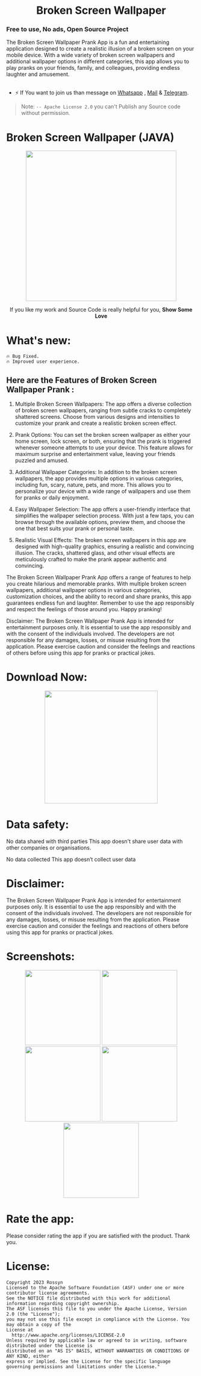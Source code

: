 <p align="center">
  <h1 align="center">Broken Screen Wallpaper</h1>
  <h3>Free to use, No ads, Open Source Project</h3>
  The Broken Screen Wallpaper Prank App is a fun and entertaining application designed to create a realistic illusion of a broken screen on your mobile device. With a wide variety of broken screen wallpapers and additional wallpaper options in different categories, this app allows you to play pranks on your friends, family, and colleagues, providing endless laughter and amusement.
<br>
<br>

- ⚡ If You want to join us than message on <a href="https://wa.me/+919694260426/">
  Whatsapp</a> , <a href="banrossyn@gmail.com">Mail</a>
  &
  <a href="https://t.me/banrossyn">Telegram</a>.

> Note: `-- Apache License 2.0` you can't Publish any Source code without permission.

# Broken Screen Wallpaper (JAVA)

<p align="center">
    <a href="https://www.paypal.com/paypalme/banrossyn">
      <img src="https://user-images.githubusercontent.com/97843190/184054819-e2e80e69-df46-4d38-8769-5d591673d412.png" Width="400"/>
    </a>
  </p>
<p align="center">If you like my work and Source Code is really helpful for you, <strong>Show Some Love</strong></p>

# What's new:

    🔥 Bug Fixed.
    🔥 Improved user experience.



## Here are the Features of Broken Screen Wallpaper Prank :

1. Multiple Broken Screen Wallpapers:
The app offers a diverse collection of broken screen wallpapers, ranging from subtle cracks to completely shattered screens. Choose from various designs and intensities to customize your prank and create a realistic broken screen effect.

2. Prank Options:
You can set the broken screen wallpaper as either your home screen, lock screen, or both, ensuring that the prank is triggered whenever someone attempts to use your device. This feature allows for maximum surprise and entertainment value, leaving your friends puzzled and amused.

3. Additional Wallpaper Categories:
In addition to the broken screen wallpapers, the app provides multiple options in various categories, including fun, scary, nature, pets, and more. This allows you to personalize your device with a wide range of wallpapers and use them for pranks or daily enjoyment.

4. Easy Wallpaper Selection:
The app offers a user-friendly interface that simplifies the wallpaper selection process. With just a few taps, you can browse through the available options, preview them, and choose the one that best suits your prank or personal taste.

5. Realistic Visual Effects:
The broken screen wallpapers in this app are designed with high-quality graphics, ensuring a realistic and convincing illusion. The cracks, shattered glass, and other visual effects are meticulously crafted to make the prank appear authentic and convincing.

The Broken Screen Wallpaper Prank App offers a range of features to help you create hilarious and memorable pranks. With multiple broken screen wallpapers, additional wallpaper options in various categories, customization choices, and the ability to record and share pranks, this app guarantees endless fun and laughter. Remember to use the app responsibly and respect the feelings of those around you. Happy pranking!

Disclaimer:
The Broken Screen Wallpaper Prank App is intended for entertainment purposes only. It is essential to use the app responsibly and with the consent of the individuals involved. The developers are not responsible for any damages, losses, or misuse resulting from the application. Please exercise caution and consider the feelings and reactions of others before using this app for pranks or practical jokes.

# Download Now:

<p align="center">
    <a href="https://play.google.com/store/apps/details?id=com.brokenscreen.prank.hdnaturewallpaper">
      <img src="https://user-images.githubusercontent.com/97843190/183300573-ac4dd10f-b7e2-476d-a36d-7dd12ff497c7.png" width ="300" />
    </a>
  </p>


# Data safety:

No data shared with third parties
This app doesn't share user data with other companies or organisations.

No data collected
This app doesn’t collect user data

# Disclaimer:

The Broken Screen Wallpaper Prank App is intended for entertainment purposes only. It is essential to use the app responsibly and with the consent of the individuals involved. The developers are not responsible for any damages, losses, or misuse resulting from the application. Please exercise caution and consider the feelings and reactions of others before using this app for pranks or practical jokes.



# Screenshots:

 <p align="center">
    <a>
      <img src="https://play-lh.googleusercontent.com/0YAA2xf2M-9NS0N7vdBN1CKfjmUgJilzWMpFvFSoi6J5w0PeZbeiJvwQ_sujhjEtYQ=w2560-h1440-rw" width="200" />
    </a>
 <a>
      <img src="https://play-lh.googleusercontent.com/mMKbPl120tOsGaewhAjMfXQKgnGDpayyb8fy2RfcI-_8ucwC__M8_HLthIE7wVkcHR1O=w2560-h1440-rw"  width="200" />
    </a>
  <a>
      <img src="https://play-lh.googleusercontent.com/ShuWj9tN82aGI8pwXrsQaanUH80LUPpcwyhiYgpwsABUC4xD-H-JOvEmbtQF3Z60Xxc=w2560-h1440-rw"  width="200" />
    </a>
     <a>
      <img src="https://play-lh.googleusercontent.com/F91DGBaWY-xD0mKrcZIY3hrIN_cqdlhIYL7LxDhaG6kzgJKZuZ_W6MRL2-Pj6WupMuM=w2560-h1440-rw"  width="200" />
    </a>
<a>
    <img src="https://play-lh.googleusercontent.com/rIdQx8t_ZLArW26eNOrRGkv4R5DhhNjRiphjiCIfZ5ck7w5RGBeg8DgjhqCYfjpyeyE=w2560-h1440-rw"  width="200" />
    </a>


  </p>

# Rate the app:

Please consider rating the app if you are satisfied with the product. Thank you.

# License:

```
Copyright 2023 Rossyn
Licensed to the Apache Software Foundation (ASF) under one or more contributor license agreements. 
See the NOTICE file distributed with this work for additional information regarding copyright ownership. 
The ASF licenses this file to you under the Apache License, Version 2.0 (the "License"); 
you may not use this file except in compliance with the License. You may obtain a copy of the 
License at 
  http://www.apache.org/licenses/LICENSE-2.0 
Unless required by applicable law or agreed to in writing, software distributed under the License is 
distributed on an "AS IS" BASIS, WITHOUT WARRANTIES OR CONDITIONS OF ANY KIND, either
express or implied. See the License for the specific language governing permissions and limitations under the License."
  

